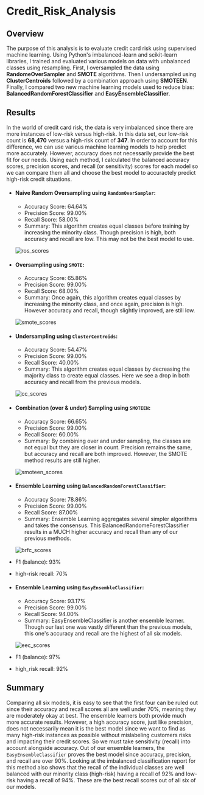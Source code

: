 # Credit_Risk_Analysis

## Overview

The purpose of this analysis is to evaluate credit card risk using supervised machine learning.  Using Python's imbalanced-learn and scikit-learn libraries, I trained and evaluated various models on data with unbalanced classes using resampling. First, I oversampled the data using <b>RandomeOverSampler</b> and <b>SMOTE</b> algorithms. Then I undersampled using <b>ClusterCentroids</b> followed by a combination approach using <b>SMOTEEN</b>. Finally, I compared two new machine learning models used to reduce bias: <b>BalancedRandomForestClassifier</b> and <b>EasyEnsembleClassifier</b>.

## Results

In the world of credit card risk, the data is very imbalanced since there are more instances of low-risk versus high-risk. In this data set, our low-risk count is <b>68,470</b> versus a high-risk count of <b>347</b>. In order to account for this difference, we can use various machine learning models to help predict more accurately.  However, accuracy does not necessarily provide the best fit for our needs. Using each method, I calculated the balanced accuracy scores, precision scores, and recall (or sensitivity) scores for each model so we can compare them all and choose the best model to accuractely predict high-risk credit situations.

- #### Naive Random Oversampling using ```RandomOverSampler```:
    - Accuracy Score:  64.64%
    - Precision Score: 99.00% 
    - Recall Score:    58.00%
    - Summary: This algorithm creates equal classes before training by increasing the minority class. Though precision is high, both accuracy and recall are low.  This may not be the best model to use.
    
  ![ros_scores]()

- #### Oversampling using ```SMOTE```:
    - Accuracy Score: 65.86%
    - Precision Score: 99.00%
    - Recall Score: 68.00%
    - Summary: Once again, this algorithm creates equal classes by increasing the minority class, and once again, precision is high.  However accuracy and recall, though slightly improved, are still low.
    
  ![smote_scores]()

- #### Undersampling using ```ClusterCentroids```:
    - Accuracy Score: 54.47%
    - Precision Score: 99.00%
    - Recall Score: 40.00%
    - Summary: This algorithm creates equal classes by decreasing the majority class to create equal classes.  Here we see a drop in both accuracy and recall from the previous models.
    
  ![cc_scores]()
  
- #### Combination (over & under) Sampling using ```SMOTEEN```:
    - Accuracy Score: 66.65%
    - Precision Score: 99.00%
    - Recall Score: 60.00%
    - Summary: By combining over and under sampling, the classes are not equal but they are closer in count.  Precision remains the same, but accuracy and recall are both improved.  However, the SMOTE method results are still higher.
    
  ![smoteen_scores]()

- #### Ensemble Learning using ```BalancedRandomForestClassifier```:
    - Accuracy Score: 78.86%
    - Precision Score: 99.00%
    - Recall Score: 87.00%
    - Summary: Ensemble Learning aggregates several simpler algorithms and takes the consensus. This BalancedRandomeForestClassifier results in a MUCH higher accuracy and recall than any of our previous methods. 
  
  ![brfc_scores]()
  
- F1 (balance): 93%
- high-risk recall: 70%

- #### Ensemble Learning using ```EasyEnsembleClassifier```:
    - Accuracy Score: 93.17%
    - Precision Score: 99.00%
    - Recall Score: 94.00%
    - Summary: EasyEnsembleClassifier is another ensemble learner. Though our last one was vastly different than the previous models, this one's accuracy and recall are the highest of all six models.
  
  ![eec_scores]()
  
- F1 (balance): 97%
- high_risk recall: 92%

## Summary

Comparing all six models, it is easy to see that the first four can be ruled out since their accuracy and recall scores all are well under 70%, meaning they are moderately okay at best. The ensemble learners both provide much more accurate results. However, a high accuracy score, just like precision, does not necessarily mean it is the best model since we want to find as many high-risk instances as possible without mislabeling customers risks and impacting their credit scores. So we must take sensitivity (recall) into account alongside accuracy.  Out of our ensemble learners, the ```EasyEnsembleClassifier``` proves the best model since accuracy, precision, and recall are over 90%.  Looking at the imbalanced classification report for this method also shows that the recall of the individual classes are well balanced with our minority class (high-risk) having a recall of 92% and low-risk having a recall of 94%.  These are the best recall scores out of all six of our models.
